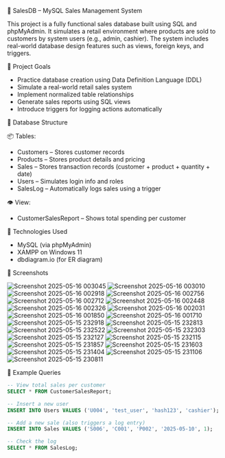 🛒 SalesDB – MySQL Sales Management System

This project is a fully functional sales database built using SQL and phpMyAdmin. It simulates a retail environment where products are sold to customers by system users (e.g., admin, cashier). The system includes real-world database design features such as views, foreign keys, and triggers.

📌 Project Goals

- Practice database creation using Data Definition Language (DDL)
- Simulate a real-world retail sales system
- Implement normalized table relationships
- Generate sales reports using SQL views
- Introduce triggers for logging actions automatically

🧱 Database Structure

📦 Tables:
- Customers – Stores customer records
- Products – Stores product details and pricing
- Sales – Stores transaction records (customer + product + quantity + date)
- Users – Simulates login info and roles
- SalesLog – Automatically logs sales using a trigger

👁️ View:
- CustomerSalesReport – Shows total spending per customer

🧰 Technologies Used

- MySQL (via phpMyAdmin)
- XAMPP on Windows 11
- dbdiagram.io (for ER diagram)

📸  Screenshots

![Screenshot 2025-05-16 003045](https://github.com/user-attachments/assets/e3dc9e78-e11f-4e2d-a876-c41e5a3ca78b)
![Screenshot 2025-05-16 003010](https://github.com/user-attachments/assets/e6320748-7099-40f2-b9d1-83f3a731e707)
![Screenshot 2025-05-16 002918](https://github.com/user-attachments/assets/443e13f9-81f3-4757-b2de-b320e92376fb)
![Screenshot 2025-05-16 002756](https://github.com/user-attachments/assets/26e051a9-b963-40c9-967c-996ccc94af9d)
![Screenshot 2025-05-16 002712](https://github.com/user-attachments/assets/06945181-4a61-45e2-a3af-583d414e0f2b)
![Screenshot 2025-05-16 002448](https://github.com/user-attachments/assets/a3473dbc-69b3-4f92-8916-90f4f59f314d)
![Screenshot 2025-05-16 002326](https://github.com/user-attachments/assets/694a849f-a55f-4156-aa98-d6ae3ceea2a9)
![Screenshot 2025-05-16 002031](https://github.com/user-attachments/assets/42cdcdc5-2d74-4834-856c-953616621fca)
![Screenshot 2025-05-16 001850](https://github.com/user-attachments/assets/9657818a-1f38-429e-8d7b-09c58940eaf1)
![Screenshot 2025-05-16 001710](https://github.com/user-attachments/assets/43f4bb13-3975-4102-89ce-5612de37c353)
![Screenshot 2025-05-15 232918](https://github.com/user-attachments/assets/aa69d51f-e7a4-4289-bb2c-1a6eb8009a3b)
![Screenshot 2025-05-15 232813](https://github.com/user-attachments/assets/52804b2c-d8cb-4c6f-9334-8f73439ddc2d)
![Screenshot 2025-05-15 232522](https://github.com/user-attachments/assets/12c2d12b-f20f-4696-919f-e40e9e5838f9)
![Screenshot 2025-05-15 232303](https://github.com/user-attachments/assets/4bc9bf6e-cd9d-44ee-a7aa-64af714cbc8c)
![Screenshot 2025-05-15 232127](https://github.com/user-attachments/assets/938e310e-aa43-471b-97cc-39d8a9a6dd92)
![Screenshot 2025-05-15 232115](https://github.com/user-attachments/assets/a4056f2f-e3a2-443e-a4e2-21dc2a528bb5)
![Screenshot 2025-05-15 231857](https://github.com/user-attachments/assets/d07cca63-78a6-45eb-abed-0ae8038cf353)
![Screenshot 2025-05-15 231603](https://github.com/user-attachments/assets/9f2e5f9d-9ab6-412d-9151-edfa2393cd8d)
![Screenshot 2025-05-15 231404](https://github.com/user-attachments/assets/094dca7b-f21b-4596-9aff-fc3a3bb562ed)
![Screenshot 2025-05-15 231106](https://github.com/user-attachments/assets/1655baaa-2036-43b2-a8d8-414a4484270a)
![Screenshot 2025-05-15 230811](https://github.com/user-attachments/assets/e30f1843-af19-4f9e-9b52-df2a47af6e95)

🧪 Example Queries

```sql
-- View total sales per customer
SELECT * FROM CustomerSalesReport;

-- Insert a new user
INSERT INTO Users VALUES ('U004', 'test_user', 'hash123', 'cashier');

-- Add a new sale (also triggers a log entry)
INSERT INTO Sales VALUES ('S006', 'C001', 'P002', '2025-05-10', 1);

-- Check the log
SELECT * FROM SalesLog;
